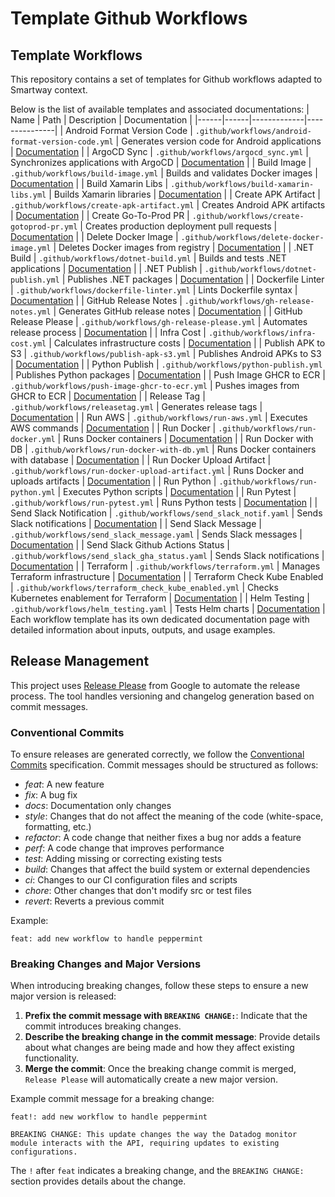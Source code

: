# Template Github Workflows

## Template Workflows

This repository contains a set of templates for Github workflows adapted to Smartway context.

Below is the list of available templates and associated documentations:
| Name | Path | Description | Documentation |
|------|------|-------------|---------------|
| Android Format Version Code | `.github/workflows/android-format-version-code.yml` | Generates version code for Android applications | [Documentation](.github/workflows/docs/android-format-version-code.md) |
| ArgoCD Sync | `.github/workflows/argocd_sync.yml` | Synchronizes applications with ArgoCD | [Documentation](.github/workflows/docs/argocd-sync.md) |
| Build Image | `.github/workflows/build-image.yml` | Builds and validates Docker images | [Documentation](.github/workflows/docs/build-image.md) |
| Build Xamarin Libs | `.github/workflows/build-xamarin-libs.yml` | Builds Xamarin libraries | [Documentation](.github/workflows/docs/build-xamarin-lib.md) |
| Create APK Artifact | `.github/workflows/create-apk-artifact.yml` | Creates Android APK artifacts | [Documentation](.github/workflows/docs/create-apk-artifact.md) |
| Create Go-To-Prod PR | `.github/workflows/create-gotoprod-pr.yml` | Creates production deployment pull requests | [Documentation](.github/workflows/docs/create-gotoprod-pr.md) |
| Delete Docker Image | `.github/workflows/delete-docker-image.yml` | Deletes Docker images from registry | [Documentation](.github/workflows/docs/delete-docker-image.md) |
| .NET Build | `.github/workflows/dotnet-build.yml` | Builds and tests .NET applications | [Documentation](.github/workflows/docs/dotnet-build.md) |
| .NET Publish | `.github/workflows/dotnet-publish.yml` | Publishes .NET packages | [Documentation](.github/workflows/docs/dotnet-publish.md) |
| Dockerfile Linter | `.github/workflows/dockerfile-linter.yml` | Lints Dockerfile syntax | [Documentation](.github/workflows/docs/dockerfile-linter.md) |
| GitHub Release Notes | `.github/workflows/gh-release-notes.yml` | Generates GitHub release notes | [Documentation](.github/workflows/docs/gh-release-notes.md) |
| GitHub Release Please | `.github/workflows/gh-release-please.yml` | Automates release process | [Documentation](.github/workflows/docs/gh-release-please.md) |
| Infra Cost | `.github/workflows/infra-cost.yml` | Calculates infrastructure costs | [Documentation](.github/workflows/docs/infra-cost.md) |
| Publish APK to S3 | `.github/workflows/publish-apk-s3.yml` | Publishes Android APKs to S3 | [Documentation](.github/workflows/docs/publish-apk-s3.md) |
| Python Publish | `.github/workflows/python-publish.yml` | Publishes Python packages | [Documentation](.github/workflows/docs/python-publish.md) |
| Push Image GHCR to ECR | `.github/workflows/push-image-ghcr-to-ecr.yml` | Pushes images from GHCR to ECR | [Documentation](.github/workflows/docs/push-image-ghcr-to-ecr.md) |
| Release Tag | `.github/workflows/releasetag.yml` | Generates release tags | [Documentation](.github/workflows/docs/releasetag.md) |
| Run AWS | `.github/workflows/run-aws.yml` | Executes AWS commands | [Documentation](.github/workflows/docs/run-aws.md) |
| Run Docker | `.github/workflows/run-docker.yml` | Runs Docker containers | [Documentation](.github/workflows/docs/run-docker.md) |
| Run Docker with DB | `.github/workflows/run-docker-with-db.yml` | Runs Docker containers with database | [Documentation](.github/workflows/docs/run-docker-with-db.md) |
| Run Docker Upload Artifact | `.github/workflows/run-docker-upload-artifact.yml` | Runs Docker and uploads artifacts | [Documentation](.github/workflows/docs/run-docker-upload-artifact.md) |
| Run Python | `.github/workflows/run-python.yml` | Executes Python scripts | [Documentation](.github/workflows/docs/run-python.md) |
| Run Pytest | `.github/workflows/run-pytest.yml` | Runs Python tests | [Documentation](.github/workflows/docs/run-pytest.md) |
| Send Slack Notification | `.github/workflows/send_slack_notif.yaml` | Sends Slack notifications | [Documentation](.github/workflows/docs/send-slack-notification.md) |
| Send Slack Message | `.github/workflows/send_slack_message.yaml` | Sends Slack messages | [Documentation](.github/workflows/docs/send_slack_message.md) |
| Send Slack Github Actions Status | `.github/workflows/send_slack_gha_status.yaml` | Sends Slack notifications | [Documentation](.github/workflows/docs/send_slack_gha_status.md) |
| Terraform | `.github/workflows/terraform.yml` | Manages Terraform infrastructure | [Documentation](.github/workflows/docs/terraform.md) |
| Terraform Check Kube Enabled | `.github/workflows/terraform_check_kube_enabled.yml` | Checks Kubernetes enablement for Terraform | [Documentation](.github/workflows/docs/terraform-check-kube-enabled.md) |
| Helm Testing | `.github/workflows/helm_testing.yaml` | Tests Helm charts | [Documentation](.github/workflows/docs/helm_testing.md) |
Each workflow template has its own dedicated documentation page with detailed information about inputs, outputs, and usage examples.

## Release Management

This project uses [Release Please](https://github.com/googleapis/release-please) from Google to automate the release process. The tool handles versioning and changelog generation based on commit messages.

### Conventional Commits

To ensure releases are generated correctly, we follow the [Conventional Commits](https://www.conventionalcommits.org/) specification. Commit messages should be structured as follows:

- _feat_: A new feature
- _fix_: A bug fix
- _docs_: Documentation only changes
- _style_: Changes that do not affect the meaning of the code (white-space, formatting, etc.)
- _refactor_: A code change that neither fixes a bug nor adds a feature
- _perf_: A code change that improves performance
- _test_: Adding missing or correcting existing tests
- _build_: Changes that affect the build system or external dependencies
- _ci_: Changes to our CI configuration files and scripts
- _chore_: Other changes that don't modify src or test files
- _revert_: Reverts a previous commit

Example:

```
feat: add new workflow to handle peppermint

```

### Breaking Changes and Major Versions

When introducing breaking changes, follow these steps to ensure a new major version is released:

1. **Prefix the commit message with `BREAKING CHANGE:`**: Indicate that the commit introduces breaking changes.
2. **Describe the breaking change in the commit message**: Provide details about what changes are being made and how they affect existing functionality.
3. **Merge the commit**: Once the breaking change commit is merged, `Release Please` will automatically create a new major version.

Example commit message for a breaking change:

```
feat!: add new workflow to handle peppermint

BREAKING CHANGE: This update changes the way the Datadog monitor module interacts with the API, requiring updates to existing configurations.
```

The `!` after `feat` indicates a breaking change, and the `BREAKING CHANGE:` section provides details about the change.
